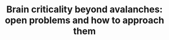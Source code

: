 ---
title: "Brain criticality beyond avalanches: open problems and how to approach them"
collection: talks
type: conference
venue: "Brain Criticality Conference 2022, Online."
year: 2022
location: ""
website: https://bit.ly/braincrit2022poster
---